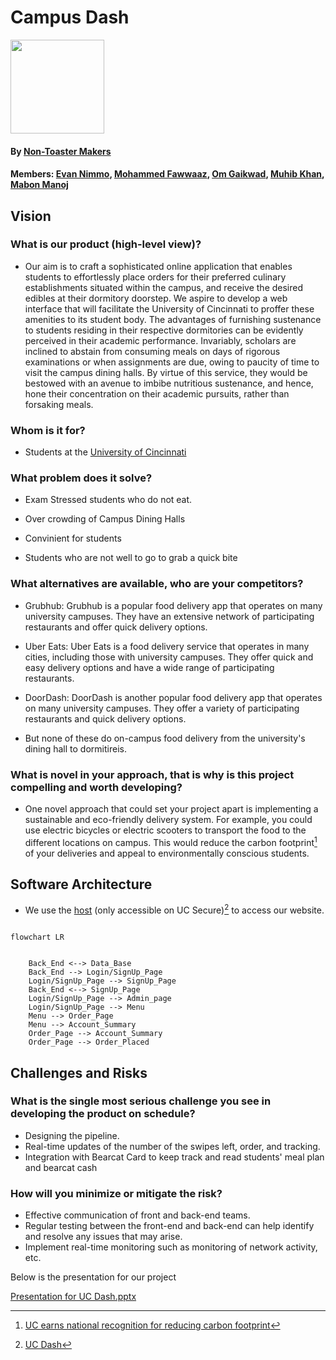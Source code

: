 # Campus Dash 
<img src="https://user-images.githubusercontent.com/62956430/219113442-0f0ddb3a-e7d4-40fe-9514-5a998bf450d8.gif" width="150" height="150">

#### By [Non-Toaster Makers](https://github.com/EECE3093C/team-project-nontoastermakers) ####
#### Members: [Evan Nimmo](https://www.linkedin.com/in/evan-nimmo/), [Mohammed Fawwaaz](https://www.linkedin.com/in/mfawwaaz/), [Om Gaikwad](https://www.linkedin.com/in/om-gaikwad/), [Muhib Khan](https://www.linkedin.com/in/muhibkhn/), [Mabon Manoj](https://www.linkedin.com/in/ninanmm/) ####

## Vision
### What is our product (high-level view)?
* Our aim is to craft a sophisticated online application that enables students to effortlessly place orders for their preferred culinary establishments situated within the campus, and receive the desired edibles at their dormitory doorstep. We aspire to develop a web interface that will facilitate the University of Cincinnati to proffer these amenities to its student body. The advantages of furnishing sustenance to students residing in their respective dormitories can be evidently perceived in their academic performance. Invariably, scholars are inclined to abstain from consuming meals on days of rigorous examinations or when assignments are due, owing to paucity of time to visit the campus dining halls. By virtue of this service, they would be bestowed with an avenue to imbibe nutritious sustenance, and hence, hone their concentration on their academic pursuits, rather than forsaking meals.

### Whom is it for?
* Students at the [University of Cincinnati](https://www.uc.edu/campus-life/food.html)
### What problem does it solve?
* Exam Stressed students who do not eat.

* Over crowding of Campus Dining Halls

* Convinient for students

* Students who are not well to go to grab a quick bite

### What alternatives are available, who are your competitors?
* Grubhub: Grubhub is a popular food delivery app that operates on many university campuses. They have an extensive network of participating restaurants and offer quick delivery options.

* Uber Eats: Uber Eats is a food delivery service that operates in many cities, including those with university campuses. They offer quick and easy delivery options and have a wide range of participating restaurants.

* DoorDash: DoorDash is another popular food delivery app that operates on many university campuses. They offer a variety of participating restaurants and quick delivery options.
* But none of these do on-campus food delivery from the university's dining hall to dormitireis.

### What is novel in your approach, that is why is this project compelling and worth developing?
* One novel approach that could set your project apart is implementing a sustainable and eco-friendly delivery system. For example, you could use electric bicycles or electric scooters to transport the food to the different locations on campus. This would reduce the carbon footprint[^1] of your deliveries and appeal to environmentally conscious students.

## Software Architecture
* We use the [host](http://10.63.7.167/) (only accessible on UC Secure)[^2] to access our website.
```mermaid

flowchart LR

  
    Back_End <--> Data_Base
    Back_End --> Login/SignUp_Page
    Login/SignUp_Page --> SignUp_Page 
    Back_End <--> SignUp_Page
    Login/SignUp_Page --> Admin_page
    Login/SignUp_Page --> Menu
    Menu --> Order_Page
    Menu --> Account_Summary
    Order_Page --> Account_Summary
    Order_Page --> Order_Placed
 ```
## Challenges and Risks
### What is the single most serious challenge you see in developing the product on schedule?
* Designing the pipeline.
* Real-time updates of the number of the swipes left, order, and tracking.
* Integration with Bearcat Card to keep track and read students' meal plan and bearcat cash

### How will you minimize or mitigate the risk?
* Effective communication of front and back-end teams.
* Regular testing between the front-end and back-end can help identify and resolve any issues that may arise.
* Implement real-time monitoring such as monitoring of network activity, etc.

Below is the presentation for our project

[Presentation for UC Dash.pptx](https://github.com/EECE3093C/team-project-nontoastermakers/files/10738013/Presentation.pptx)
    
[^1]: [UC earns national recognition for reducing carbon footprint](https://www.uc.edu/news/articles/n20924695/uc-earns-national-recognition-for-decade-of-reducing-carbon-footprint.html)
[^2]: [UC Dash](http://10.63.7.167/)

